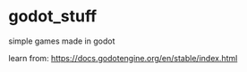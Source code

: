 # godot_stuff
simple games made in godot

learn from:
https://docs.godotengine.org/en/stable/index.html
